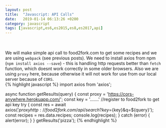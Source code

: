 ```yaml
---
layout: post
title:  "Javascript: API Calls"
date:   2019-01-14 06:13:26 +0200
category: javascript
tags: [javascript,es6,es2015,es8,es2017,api]
---
```



<br /><br />
We will make simple api call to food2fork.com to get some recipes and we are using `webpack` (see previous posts). We need to install axios from npm (`npm install axios --save`) - this is handling http requests better than `fetch` function, which doesnt work correctly in some older browsers. Also we are using `proxy` here, because otherwise it will not work for use from our local server because of `CORS`.
<br />
{% highlight javascript %}
import axios from 'axios';

async function getResults(query) {
  const proxy = 'https://cors-anywhere.herokuapp.com/';
  const key = '.......'   //register to food2fork to get api key
  try {
    const res = await axios('${proxy}http://food2fork.com/api/search?key=${key}&q=${query}');
    const recipes = res.data.recipes;
    console.log(recipes);
  } catch (error) {
    alert(error);
  }
}
getResults('pizza');
{% endhighlight %}
